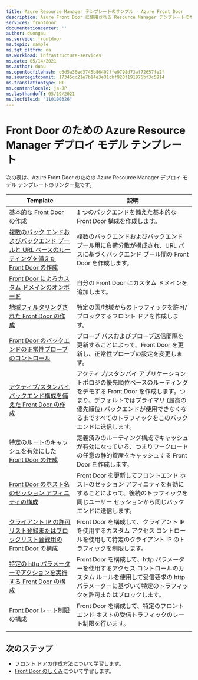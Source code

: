 ```yaml
---
title: Azure Resource Manager テンプレートのサンプル - Azure Front Door
description: Azure Front Door に使用される Resource Manager テンプレートのサンプルについて説明します。基本的な Front Door を作成するためのテンプレートや Front Door のレート制限を構成するためのテンプレートなどを取り上げます。
services: frontdoor
documentationcenter: ''
author: duongau
ms.service: frontdoor
ms.topic: sample
ms.tgt_pltfrm: na
ms.workload: infrastructure-services
ms.date: 05/14/2021
ms.author: duau
ms.openlocfilehash: c6d5a36ed3745b86402ffe9798d73af72657fe2f
ms.sourcegitcommit: 17345cc21e7b14e3e31cbf920f191875bf3c5914
ms.translationtype: HT
ms.contentlocale: ja-JP
ms.lasthandoff: 05/19/2021
ms.locfileid: "110100326"
---
```

# <a name="azure-resource-manager-deployment-model-templates-for-front-door"></a>Front Door のための Azure Resource Manager デプロイ モデル テンプレート

次の表は、Azure Front Door のための Azure Resource Manager デプロイ モデル テンプレートのリンク一覧です。

| Template | 説明 |
| ---| ---|
| [基本的な Front Door の作成](https://github.com/Azure/azure-quickstart-templates/tree/master/quickstarts/microsoft.network/front-door-create-basic)| 1 つのバックエンドを備えた基本的な Front Door 構成を作成します。 |
| [複数のバック エンドおよびバックエンド プールと URL ベースのルーティングを備えた Front Door の作成](https://github.com/Azure/azure-quickstart-templates/tree/master/quickstarts/microsoft.network/front-door-create-multiple-backends)| 複数のバックエンドおよびバックエンド プール用に負荷分散が構成され、URL パスに基づくバックエンド プール間の Front Door を作成します。 |
| [Front Door によるカスタム ドメインのオンボード](https://github.com/Azure/azure-quickstart-templates/tree/master/101-front-door-custom-domain)| 自分の Front Door にカスタム ドメインを追加します。 |
| [地域フィルタリングされた Front Door の作成](https://github.com/Azure/azure-quickstart-templates/tree/master/quickstarts/microsoft.network/front-door-geo-filtering)| 特定の国/地域からのトラフィックを許可/ブロックするフロント ドアを作成します。 |
| [Front Door のバックエンドの正常性プローブのコントロール](https://github.com/Azure/azure-quickstart-templates/tree/master/201-front-door-health-probes)| プローブ パスおよびプローブ送信間隔を更新することによって、Front Door を更新し、正常性プローブの設定を変更します。 |
| [アクティブ/スタンバイ バックエンド構成を備えた Front Door の作成](https://github.com/Azure/azure-quickstart-templates/tree/master/201-front-door-priority-lb)| アクティブ/スタンバイ アプリケーション トポロジの優先順位ベースのルーティングをデモする Front Door を作成します。つまり、デフォルトではプライマリ (最高の優先順位) バックエンドが使用できなくなるまですべてのトラフィックをこのバックエンドに送信します。 |
| [特定のルートのキャッシュを有効にした Front Door の作成](https://github.com/Azure/azure-quickstart-templates/tree/master/201-front-door-create-caching)| 定義済みのルーティング構成でキャッシュが有効になっている、つまりワークロードの任意の静的資産をキャッシュする Front Door を作成します。 |
| [Front Door のホスト名のセッション アフィニティの構成](https://github.com/Azure/azure-quickstart-templates/tree/master/201-front-door-session-affinity) | Front Door を更新してフロントエンド ホストのセッション アフィニティを有効にすることによって、後続のトラフィックを同じユーザー セッションから同じバックエンドに送信します。 |
| [クライアント IP の許可リスト登録またはブロックリスト登録用の Front Door の構成](https://github.com/Azure/azure-quickstart-templates/tree/master/quickstarts/microsoft.network/front-door-waf-clientip)| Front Door を構成して、クライアント IP を使用するカスタム アクセス コントロールを使用して特定のクライアント IP のトラフィックを制限します。 |
| [特定の http パラメーターでアクションを実行する Front Door の構成](https://github.com/Azure/azure-quickstart-templates/tree/master/quickstarts/microsoft.network/front-door-waf-http-params)| Front Door を構成して、http パラメーターを使用するアクセス コントロールのカスタム ルールを使用して受信要求の http パラメーターに基づいて特定のトラフィックを許可またはブロックします。 |
| [Front Door レート制限の構成](https://github.com/Azure/azure-quickstart-templates/tree/master/quickstarts/microsoft.network/front-door-rate-limiting)| Front Door を構成して、特定のフロントエンド ホストの受信トラフィックのレート制限を行います。 |
| | |

## <a name="next-steps"></a>次のステップ

- [フロント ドアの作成](quickstart-create-front-door.md)方法について学習します。
- [Front Door のしくみ](front-door-routing-architecture.md)について学習します。
